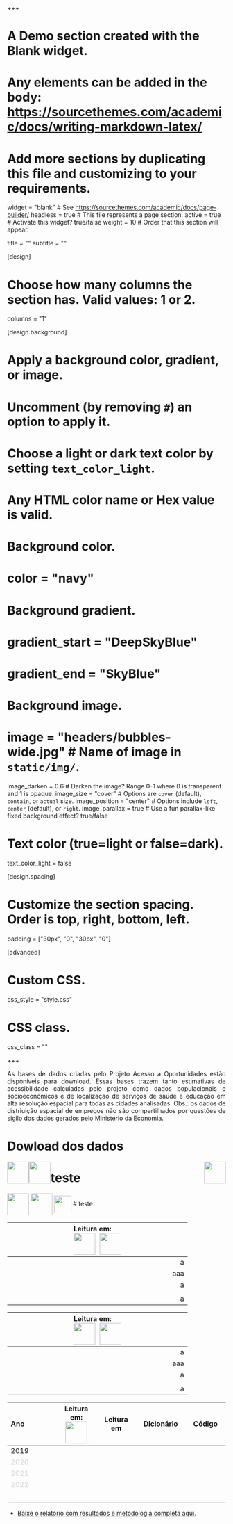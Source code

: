 +++
# A Demo section created with the Blank widget.
# Any elements can be added in the body: https://sourcethemes.com/academic/docs/writing-markdown-latex/
# Add more sections by duplicating this file and customizing to your requirements.

widget = "blank"  # See https://sourcethemes.com/academic/docs/page-builder/
headless = true  # This file represents a page section.
active = true  # Activate this widget? true/false
weight = 10  # Order that this section will appear.

title = ""
subtitle = ""

[design]
  # Choose how many columns the section has. Valid values: 1 or 2.
  columns = "1"

[design.background]
  # Apply a background color, gradient, or image.
  #   Uncomment (by removing `#`) an option to apply it.
  #   Choose a light or dark text color by setting `text_color_light`.
  #   Any HTML color name or Hex value is valid.

  # Background color.
  # color = "navy"
  
  # Background gradient.
  # gradient_start = "DeepSkyBlue"
  # gradient_end = "SkyBlue"
  
  # Background image.
  # image = "headers/bubbles-wide.jpg"  # Name of image in `static/img/`.
  image_darken = 0.6  # Darken the image? Range 0-1 where 0 is transparent and 1 is opaque.
  image_size = "cover"  #  Options are `cover` (default), `contain`, or `actual` size.
  image_position = "center"  # Options include `left`, `center` (default), or `right`.
  image_parallax = true  # Use a fun parallax-like fixed background effect? true/false

  # Text color (true=light or false=dark).
  text_color_light = false

[design.spacing]
  # Customize the section spacing. Order is top, right, bottom, left.
  padding = ["30px", "0", "30px", "0"]


  
[advanced]
 # Custom CSS. 
 css_style = "style.css"
 
 # CSS class.
 css_class = ""
 
 
+++
<p align="justify">
As bases de dados criadas pelo Projeto Acesso a Oportunidades estão disponíveis para download. Essas bases trazem tanto estimativas de acessibilidade calculadas pelo projeto como dados populacionais e socioeconômicos e de localização de serviços de saúde e educação em alta resolução espacial para todas as cidades analisadas. Obs.: os dados de distriuição espacial de empregos não são compartilhados por questões de sigilo dos dados gerados pelo Ministério da Economia.
</p> 



# Dowload dos dados


<img style="float: left; margin: 15pxpx 15px 15px 15px;" src="/img/logos/arcgis_logo.png" width="50" />
<img style="float: right; margin: 15pxpx 15px 15px 15px;" src="/img/logos/arcgis_logo.png" width="50" />

<img style="float: left; margin: 15pxpx 15px 15px 15px;" src="/img/logos/rstudio_logo.png" width="50" />



# teste
<img src="/img/logos/qgis_logo.png" width="50" align="center" >
<img src="/img/logos/arcgis_logo.png" width="50" align="center" >
<img src="/img/logos/python_logo.png" width="40" align="center" >
# teste


<br />



|  <div style="text-align: center;"> <div style="display: inline-block; text-align: left;"> Leitura em: <br /> <div style="display:flex">     <div style="flex:1;padding-right:5px;">          <img src="/img/logos/qgis_logo.png" width="50" align="center" >     </div>     <div style="flex:1;padding-left:5px;">           <img src="/img/logos/arcgis_logo.png" width="50" align="center" >     </div> </div>  </div> </div> |
| -------------: |
| a |
|aaa | 
| a |
| <div style="text-align: center; width:400px"> |
|a |





|  <div style="text-align: center;"> <div style="display: inline-block; text-align: left;"> Leitura em: <br /> <div style="display:flex">     <div style="flex:1;padding-right:5px;">          <img src="/img/logos/qgis_logo.png" width="50" align="center" >     </div>     <div style="flex:1;padding-left:5px;">           <img src="/img/logos/arcgis_logo.png" width="50" align="center" >   </div> </div>  </div> </div> |
| -------------: |
| a |
|aaa | 
| a |
| <div style="text-align: center; width:400px"> |
|a |







| Ano  |    <div style="text-align: center;"> <div style="display: inline-block; text-align: center;"> Leitura em: <br /> <img src="/img/logos/rstudio_logo.png" width="50" /> </div> </div>  | Leitura em <br/>  | Dicionário |   Código |
| :------------- | :-------------: | :-------------: | :-------------: | :-------------: |
| 2019  |  <a href="http://www.ipea.gov.br/"><i class="fas fa-download" style="font-size: 1em;"></i></a>  | <a href="http://www.ipea.gov.br/"><i class="fas fa-download" style="font-size: 1em;"></i></a> | <a href="http://www.ipea.gov.br/"><i class="fas fa-download" style="font-size: 1em;"></i></a> | <a href="https://github.com/ipeaGIT/acesso_oport"><i class="fab fa-github" style="font-size: 1.5em;"></i> </a> |
|  <a style="color: gray; opacity: 0.30;">2020</a> |   |   |   |   |
|  <a style="color: gray; opacity: 0.30;">2021</a> |   |   |   |   |
|  <a style="color: gray; opacity: 0.30;">2022</a>  |   |   |   |   |
|  <img width=400/> <a style="color: gray; opacity: 0.30;">...</a>  |  <img width=200/> |  <img width=200/> |  <img width=200/> | <img width=200/>   |

<!-- Color of Hyperlinks on this page -->
  <!-- <style>a { color: #620000; } /* CSS link color */</style>  -->

  
 - <a href="publication/2019_td2535/">Baixe o relatório com resultados e metodologia completa aqui.</a>

